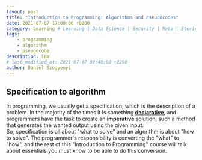 ```yaml
---
layout: post
title: "Introduction to Programming: Algorithms and Pseudocodes"
date: 2021-07-07 17:00:00 +0200
category: Learning # Learning | Data Science | Security | Meta | Stories
tags:
    - programming
    - algorithm
    - pseudocode
description: TBW
# last_modified_at: 2021-07-07 09:40:00 +0200
author: Daniel Szogyenyi
---
```


## Specification to algorithm

In programming, we usually get a specification, which is the description of a problem. In the majority of the times it is something **[declarative][decimp-decla]**, and programmers have the task to create an **imperative** solution, such a method that generates the wanted output using the given input.  
So, specification is all about "what to solve" and an algorithm is about "how to solve". The programmer's responsibility is converting the "what" to "how", and the rest of this "Introduction to Programming" course will talk about essentials you must know to be able to do this conversion.

[decimp-decla]: https://szogyenyid.github.io/learning/2021/07/07/decla-vs-imper.html#declarative-approach
[taocp]: https://en.wikipedia.org/wiki/The_Art_of_Computer_Programming
[cambridge-pseudo]: https://dictionary.cambridge.org/dictionary/english/pseudo